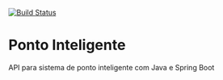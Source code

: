 [![Build Status](https://travis-ci.org/aricomputacao/ponto-inteligente-api.svg?branch=master)](https://travis-ci.org/aricomputacao/ponto-inteligente-api)
# Ponto Inteligente
API para sistema de ponto inteligente com Java e Spring Boot
